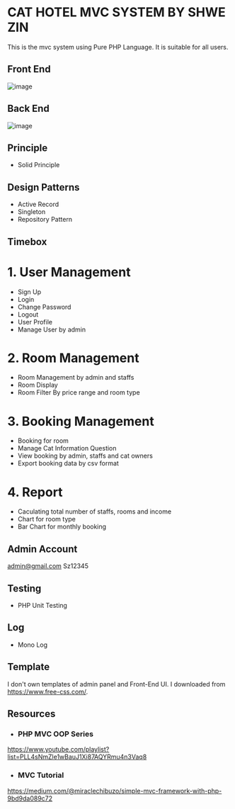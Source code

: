 # CAT HOTEL MVC SYSTEM BY SHWE ZIN 

This is the mvc system using Pure PHP Language. It is suitable for all users.

## Front End 
![image](https://user-images.githubusercontent.com/70483157/236261012-2c808dc6-1453-4f89-9545-e21bfa2d3896.png)

## Back End
![image](https://user-images.githubusercontent.com/70483157/236261223-6d8326b0-c840-4b82-95f9-94e9eac7fae8.png)


## Principle 
- Solid Principle

## Design Patterns
- Active Record
- Singleton 
- Repository Pattern

## Timebox 

# 1. User Management 
  - Sign Up
  - Login
  - Change Password
  - Logout 
  - User Profile
  - Manage User by admin 

# 2. Room Management
 - Room Management by admin and staffs 
 - Room Display 
 - Room Filter By price range and room type 

# 3. Booking Management
 - Booking for room 
 - Manage Cat Information Question 
 - View booking by admin, staffs and cat owners 
 - Export booking data by csv format

# 4. Report 
 - Caculating total number of staffs, rooms and income
 - Chart for room type 
 - Bar Chart for monthly booking


## Admin Account

admin@gmail.com
Sz12345

## Testing 
- PHP Unit Testing

## Log
- Mono Log 

## Template 

 I don't own templates of admin panel and Front-End UI. I downloaded from https://www.free-css.com/.

 ## Resources 

- ### PHP MVC OOP Series
https://www.youtube.com/playlist?list=PLL4sNmZle1wBauJ1Xi87AQYRmu4n3Vaq8

- ### MVC Tutorial 
https://medium.com/@miraclechibuzo/simple-mvc-framework-with-php-9bd9da089c72


